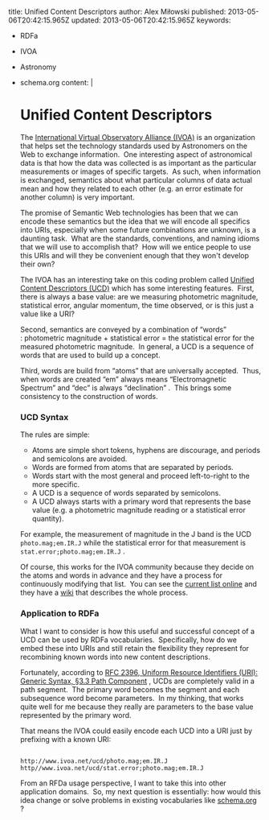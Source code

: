 title: Unified Content Descriptors
author: Alex Miłowski
published: 2013-05-06T20:42:15.965Z
updated: 2013-05-06T20:42:15.965Z
keywords:
- RDFa
- IVOA
- Astronomy
- schema.org
content: |
   # Unified Content Descriptors

   The [International Virtual Observatory Alliance (IVOA)](http://www.ivoa.net/) is an organization that helps set the technology standards used by Astronomers on the Web to exchange information.  One interesting aspect of astronomical data is that how the data was collected is as important as the particular measurements or images of specific targets.  As such, when information is exchanged, semantics about what particular columns of data actual mean and how they related to each other (e.g. an error estimate for another column) is very important.

   The promise of Semantic Web technologies has been that we can encode these semantics but the idea that we will encode all specifics into URIs, especially when some future combinations are unknown, is a daunting task.  What are the standards, conventions, and naming idioms that we will use to accomplish that?  How will we entice people to use this URIs and will they be convenient enough that they won't develop their own?

   The IVOA has an interesting take on this coding problem called [Unified Content Descriptors (UCD)](http://www.ivoa.net/documents/REC/UCD/UCD-20050812.html) which has some interesting features.  First, there is always a base value: are we measuring photometric magnitude, statistical error, angular momentum, the time observed, or is this just a value like a URI?

   Second, semantics are conveyed by a combination of  “words” : photometric magnitude + statistical error = the statistical error for the measured photometric magnitude.  In general, a UCD is a sequence of words that are used to build up a concept.

   Third, words are build from  “atoms” that are universally accepted.  Thus, when words are created  “em” always means  “Electromagnetic Spectrum” and  “dec” is always  “declination” .  This brings some consistency to the construction of words.

   ### UCD Syntax

   The rules are simple:

     * Atoms are simple short tokens, hyphens are discourage, and periods and semicolons are avoided.
     * Words are formed from atoms that are separated by periods.
     * Words start with the most general and proceed left-to-right to the more specific.
     * A UCD is a sequence of words separated by semicolons.
     * A UCD always starts with a primary word that represents the base value (e.g. a photometric magnitude reading or a statistical error quantity).

   For example, the measurement of magnitude in the J band is the UCD `photo.mag;em.IR.J` while the statistical error for that measurement is `stat.error;photo.mag;em.IR.J` .

   Of course, this works for the IVOA community because they decide on the atoms and words in advance and they have a process for continuously modifying that list.  You can see the [current list online](http://www.ivoa.net/documents/REC/UCD/UCDlist-20070402.html) and they have a [wiki](http://wiki.ivoa.net/twiki/bin/view/IVOA/IvoaUCD) that describes the whole process.

   ### Application to RDFa

   What I want to consider is how this useful and successful concept of a UCD can be used by RDFa vocabularies.  Specifically, how do we embed these into URIs and still retain the flexibility they represent for recombining known words into new content descriptions.

   Fortunately, according to [RFC 2396, Uniform Resource Identifiers (URI): Generic Syntax, §3.3 Path Component](http://tools.ietf.org/html/rfc2396#section-3.3) , UCDs are completely valid in a path segment.  The primary word becomes the segment and each subsequence word become parameters.  In my thinking, that works quite well for me because they really are parameters to the base value represented by the primary word.

   That means the IVOA could easily encode each UCD into a URI just by prefixing with a known URI:

   ```

   http://www.ivoa.net/ucd/photo.mag;em.IR.J
   http//www.ivoa.net/ucd/stat.error;photo.mag;em.IR.J

   ```
   From an RFDa usage perspective, I want to take this into other application domains.  So, my next question is essentially: how would this idea change or solve problems in existing vocabularies like [schema.org](http://schema.org/) ?
